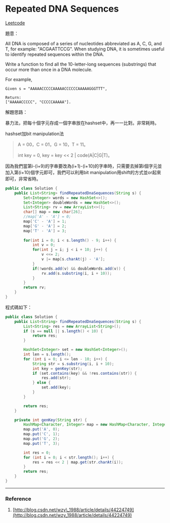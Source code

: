 # Repeated DNA Sequences

[Leetcode](https://leetcode.com/problems/repeated-dna-sequences/)

題意：

All DNA is composed of a series of nucleotides abbreviated as A, C, G, and T, for example: "ACGAATTCCG". When studying DNA, it is sometimes useful to identify repeated sequences within the DNA.

Write a function to find all the 10-letter-long sequences \(substrings\) that occur more than once in a DNA molecule.

For example,

```
Given s = "AAAAACCCCCAAAAACCCCCCAAAAAGGGTTT",

Return:
["AAAAACCCCC", "CCCCCAAAAA"].
```

解題思路：

暴力法，把每十個字元存成一個字串放在hashset中，再一一比對。非常耗時。

hashset加bit manipulation法

> A = 00，C = 01，G = 10，T = 11。
>
> int key = 0, key = key &lt;&lt; 2 \| code\(A\|C\|G\|T\)。

因為我們當第i-\(i+9\)的字串要改為\(i+1\)-\(i+10\)的字串時，只需要去掉第i個字元並加入第\(i+10\)個字元即可，我們可以利用bit manipulation用shift的方式並or起來即可，非常省時。

```java
public class Solution {    
    public List<String> findRepeatedDnaSequences(String s) {
        Set<Integer> words = new HashSet<>();
        Set<Integer> doubleWords = new HashSet<>();
        List<String> rv = new ArrayList<>();
        char[] map = new char[26];
        //map['A' - 'A'] = 0;
        map['C' - 'A'] = 1;
        map['G' - 'A'] = 2;
        map['T' - 'A'] = 3;
    
        for(int i = 0; i < s.length() - 9; i++) {
            int v = 0;
            for(int j = i; j < i + 10; j++) {
                v <<= 2;
                v |= map[s.charAt(j) - 'A'];
            }
            if(!words.add(v) && doubleWords.add(v)) {
                rv.add(s.substring(i, i + 10));
            }
        }
        return rv;
    }
}
```

程式碼如下：

```java
public class Solution {
    public List<String> findRepeatedDnaSequences(String s) {
        List<String> res = new ArrayList<String>();
        if (s == null || s.length() < 10) {
            return res;
        }

        HashSet<Integer> set = new HashSet<Integer>();
        int len = s.length();
        for (int i = 0; i <= len - 10; i++) {
            String str = s.substring(i, i + 10);
            int key = genKey(str);
            if (set.contains(key) && !res.contains(str)) {
                res.add(str);
            } else {
                set.add(key);
            }
        }

        return res;
    }

    private int genKey(String str) {
        HashMap<Character, Integer> map = new HashMap<Character, Integer>();
        map.put('A', 0);
        map.put('C', 1);
        map.put('G', 2);
        map.put('T', 3);

        int res = 0;
        for (int i = 0; i < str.length(); i++) {
            res = res << 2 | map.get(str.charAt(i));
        }
        return res;
    }
}
```

---

### Reference

1. [http://blog.csdn.net/wzy\_1988/article/details/44224749](http://blog.csdn.net/wzy_1988/article/details/44224749)



